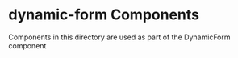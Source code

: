 # dynamic-form Components

Components in this directory are used as part of the DynamicForm component